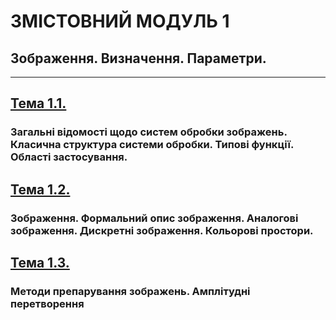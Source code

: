 # **ЗМІСТОВНИЙ МОДУЛЬ 1**
## **Зображення. Визначення. Параметри.**
- - -
## [**Тема 1.1.**](19_20_DIP_Modulo_1_1.pdf)
### **Загальні відомості щодо систем обробки зображень. Класична структура системи обробки. Типові функції. Області застосування.**
## [**Тема 1.2.**](19_20_DIP_Modulo_1_2.pdf)
### **Зображення. Формальний опис зображення. Аналогові зображення. Дискретні зображення. Кольорові простори.**
## [**Тема 1.3.**](19_20_DIP_Modulo_1_3.pdf)
### **Методи препарування зображень. Амплітудні перетворення**
